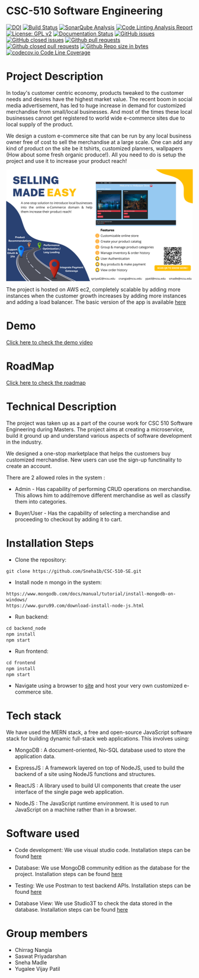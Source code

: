 # CSC-510 Software Engineering 
[![DOI](https://zenodo.org/badge/568535000.svg)](https://zenodo.org/badge/latestdoi/568535000)
[![Build Status](https://github.com/rahulgautam21/CSC-510-SE-P2/actions/workflows/action.yml/badge.svg)](https://github.com/rahulgautam21/CSC-510-SE-P2/actions/workflows/action.yml)
[![SonarQube Analysis](https://github.com/rahulgautam21/CSC-510-SE-P2/actions/workflows/sonarcloud.yml/badge.svg)](https://github.com/rahulgautam21/CSC-510-SE-P2/actions/workflows/sonarcloud.yml)
[![Code Linting Analysis Report](https://github.com/rahulgautam21/CSC-510-SE-P2/actions/workflows/lint.yml/badge.svg)](https://github.com/rahulgautam21/CSC-510-SE-P2/actions/workflows/lint.yml)
[![License: GPL v2](https://img.shields.io/badge/License-GPL_v2-blue.svg)](https://www.gnu.org/licenses/old-licenses/gpl-2.0.en.html)
[![Documentation Status](https://readthedocs.org/projects/ansicolortags/badge/?version=latest)](https://github.com/rahulgautam21/CSC-510-SE-P2/blob/main/README.md)
[![GitHub issues](https://img.shields.io/github/issues/rahulgautam21/CSC-510-SE-P2)](https://github.com/rahulgautam21/CSC-510-SE-P2/issues?q=is%3Aopen)
[![GitHub closed issues](https://img.shields.io/github/issues-closed/rahulgautam21/CSC-510-SE-P2)](https://github.com/rahulgautam21/CSC-510-SE-P2/issues?q=is%3Aclosed)
[![Github pull requests](https://img.shields.io/github/issues-pr/rahulgautam21/CSC-510-SE-P2)](https://github.com/rahulgautam21/CSC-510-SE-P2/pulls)
[![Github closed pull requests](https://img.shields.io/github/issues-pr-closed/rahulgautam21/CSC-510-SE-P2)](https://github.com/rahulgautam21/CSC-510-SE-P2/pulls?q=is%3Apr+is%3Aclosed)
[![Github Repo size in bytes](https://img.shields.io/github/languages/code-size/rahulgautam21/CSC-510-SE-P2)](https://github.com/rahulgautam21/CSC-510-SE-P2)
[![codecov.io Code Line Coverage](https://img.shields.io/badge/code%20coverage-63%25-green)](https://github.com/rahulgautam21/CSC-510-SE-P2/blob/main/backend_node/Test%20Results%20-%20Backend_Test.html)

# Project Description
In today's customer centric economy, products tweaked to the customer needs and desires have the highest market value. The recent boom in social media advertisement, has led to huge increase in demand for customized merchandise from small/local businesses. And most of the times these local businesses cannot get registered to world wide e-commerce sites due to local supply of the product.

We design a custom e-commerce site that can be run by any local business owner free of cost to sell the merchandise at a large scale. One can add any kind of product on the site be it tshirts, customized planners, wallpapers (How about some fresh organic produce!). All you need to do is setup the project and use it to increase your product reach!

<img align=center src="https://github.com/Sneha1b/CSC-510-SE/blob/main/backend_node/misc/poster.png" width="900">

The project is hosted on AWS ec2, completely scalable by adding more instances when the customer growth increases by adding more instances and adding a load balancer. The basic version of the app is available [here](http://54.190.102.173)


# Demo
[Click here to check the demo video](https://drive.google.com/file/d/1RdRbiGIPSofx5wDev_UIDP-WZddjx8gi/view?usp=drivesdk)

# RoadMap
[Click here to check the roadmap](https://github.com/users/Sneha1b/projects/1/views/1)

# Technical Description
The project was taken up as a part of the course work for CSC 510 Software Engineering during Masters. The project aims at creating a microservice, build it ground up and understand various aspects of software development in the industry.

We designed a one-stop marketplace that helps the customers buy customized merchandise. New users can use the sign-up functinality to create an account.
 
There are 2 allowed roles in the system :  
- Admin - Has capability of performing CRUD operations on merchandise. This allows him to add/remove different merchandise as well as classify them into categories.

- Buyer/User - Has the capability of selecting a merchandise and proceeding to checkout by adding it to cart.

# Installation Steps
- Clone the repository:
```
git clone https://github.com/Sneha1b/CSC-510-SE.git
```
- Install node n mongo in the system:
```
https://www.mongodb.com/docs/manual/tutorial/install-mongodb-on-windows/
https://www.guru99.com/download-install-node-js.html
```
- Run backend:
```
cd backend_node
npm install
npm start
```
- Run frontend:
```
cd frontend
npm install
npm start
```
- Navigate using a browser to [site](http://localhost:3000/signin) and host your very own customized e-commerce site.


# Tech stack
We have used the MERN stack, a free and open-source JavaScript software stack for building dynamic full-stack web applications. This involves using:  
- MongoDB : A document-oriented, No-SQL database used to store the application data.

- ExpressJS : A framework layered on top of NodeJS, used to build the backend of a site using NodeJS functions and structures.

- ReactJS : A library used to build UI components that create the user interface of the single page web application.

- NodeJS : The JavaScript runtime environment. It is used to run JavaScript on a machine rather than in a browser.  

# Software used
- Code development: We use visual studio code. Installation steps can be found [here](https://code.visualstudio.com/)

- Database: We use MongoDB community edition as the database for the project. Installation steps can be found [here](https://www.mongodb.com/docs/manual/administration/install-community/)

- Testing: We use Postman to test backend APIs. Installation steps can be found [here](https://www.postman.com/downloads/)

- Database View: We use Studio3T to check the data stored in the database. Installation steps can be found [here](https://studio3t.com/download/)

# Group members
* Chirrag Nangia
* Saswat Priyadarshan
* Sneha Madle
* Yugalee Vijay Patil
